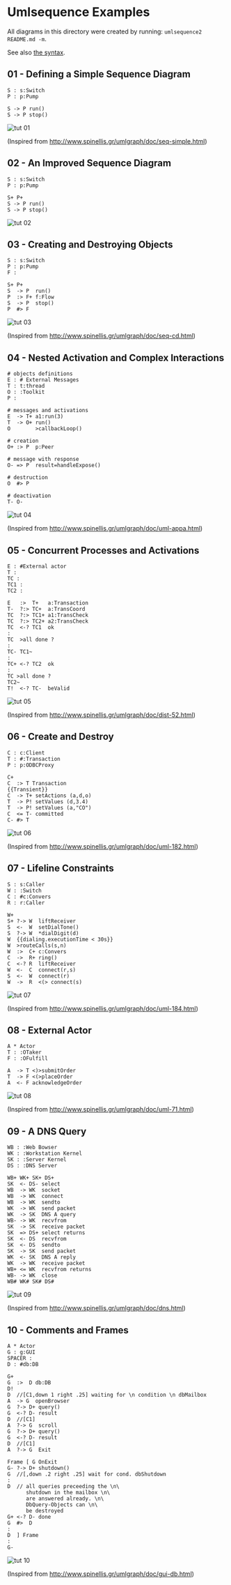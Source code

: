 # Umlsequence Examples

All diagrams in this directory were created by running:
`umlsequence2 README.md -m`.

See also [the syntax](../doc/README.md).

## 01 - Defining a Simple Sequence Diagram
```umlsequence example-01.svg
S : s:Switch
P : p:Pump

S -> P run()
S -> P stop()
```
![tut 01](./example-01.svg)

(Inspired from http://www.spinellis.gr/umlgraph/doc/seq-simple.html)

## 02 - An Improved Sequence Diagram
```umlsequence example-02.svg
S : s:Switch
P : p:Pump

S+ P+
S -> P run()
S -> P stop()
```
![tut 02](./example-02.svg)

## 03 - Creating and Destroying Objects
```umlsequence example-03.svg
S : s:Switch
P : p:Pump
F :

S+ P+
S  -> P  run()
P  :> F+ f:Flow
S  -> P  stop()
P  #> F
```
![tut 03](./example-03.svg)

(Inspired from http://www.spinellis.gr/umlgraph/doc/seq-cd.html)

## 04 - Nested Activation and Complex Interactions
```umlsequence example-04.svg
# objects definitions
E : # External Messages
T : t:thread
O : :Toolkit
P :

# messages and activations
E  -> T+ a1:run(3)
T  -> O+ run()
O        >callbackLoop()

# creation
O+ :> P  p:Peer

# message with response
O- => P  result=handleExpose()

# destruction
O  #> P

# deactivation
T- O-
```
![tut 04](./example-04.svg)

(Inspired from http://www.spinellis.gr/umlgraph/doc/uml-appa.html)

## 05 - Concurrent Processes and Activations
```umlsequence example-05.svg
E : #External actor
T :
TC :
TC1 :
TC2 :

E   :>  T+   a:Transaction
T-  ?:> TC+  a:TransCoord
TC  ?:> TC1+ a1:TransCheck
TC  ?:> TC2+ a2:TransCheck
TC  <-? TC1  ok
:
TC  >all done ?
:
TC- TC1~
:
TC+ <-? TC2  ok
:
TC >all done ?
TC2~
T!  <-? TC-  beValid
```
![tut 05](./example-05.svg)

(Inspired from http://www.spinellis.gr/umlgraph/doc/dist-52.html)

## 06 - Create and Destroy
```umlsequence example-06.svg
C : c:Client
T : #:Transaction
P : p:ODBCProxy

C+
C  :> T Transaction
{{Transient}}
C  -> T+ setActions (a,d,o)
T  -> P! setValues (d,3.4)
T  -> P! setValues (a,"CO")
C  <= T- committed
C- #> T
```
![tut 06](./example-06.svg)

(Inspired from http://www.spinellis.gr/umlgraph/doc/uml-182.html)

## 07 - Lifeline Constraints
```umlsequence example-07.svg
S : s:Caller
W : :Switch
C : #c:Convers
R : r:Caller

W+
S+ ?-> W  liftReceiver
S  <-  W  setDialTone()
S  ?-> W  *dialDigit(d)
W  {{dialing.executionTime < 30s}}
W  >routeCalls(s,n)
W  :>  C+ c:Convers
C  ->  R+ ring()
C  <-? R  liftReceiver
W  <-  C  connect(r,s)
S  <-  W  connect(r)
W  ->  R  <(> connect(s)

```
![tut 07](./example-07.svg)

(Inspired from http://www.spinellis.gr/umlgraph/doc/uml-184.html)

## 08 - External Actor
```umlsequence example-08.svg
A * Actor
T : :OTaker
F : :OFulfill

A  -> T <)>submitOrder
T  -> F <(>placeOrder
A  <- F acknowledgeOrder
```
![tut 08](./example-08.svg)

(Inspired from http://www.spinellis.gr/umlgraph/doc/uml-71.html)

## 09 - A DNS Query
```umlsequence example-09.svg
WB : :Web Bowser
WK : :Workstation Kernel
SK : :Server Kernel
DS : :DNS Server

WB+ WK+ SK+ DS+
SK  <- DS- select
WB  -> WK  socket
WB  -> WK  connect
WB  -> WK  sendto
WK  -> WK  send packet
WK  -> SK  DNS A query
WB- -> WK  recvfrom
SK  -> SK  receive packet
SK  => DS+ select returns
SK  <- DS  recvfrom
SK  <- DS  sendto
SK  -> SK  send packet
WK  <- SK  DNS A reply
WK  -> WK  receive packet
WB+ <= WK  recvfrom returns
WB- -> WK  close
WB# WK# SK# DS#
```
![tut 09](./example-09.svg)

(Inspired from http://www.spinellis.gr/umlgraph/doc/dns.html)

## 10 - Comments and Frames
```umlsequence example-10.svg
A * Actor
G : g:GUI
SPACER :
D : #db:DB

G+
G  :>  D db:DB
D!
D  //[C1,down 1 right .25] waiting for \n condition \n dbMailbox
A  -> G  openBrowser
G  ?-> D+ query()
G  <-? D- result
D  //[C1]
A  ?-> G  scroll
G  ?-> D+ query()
G  <-? D- result
D  //[C1]
A  ?-> G  Exit

Frame [ G OnExit
G- ?-> D+ shutdown()
G  //[,down .2 right .25] wait for cond. dbShutdown
:
D  // all queries preceeding the \n\
      shutdown in the mailbox \n\
      are answered already. \n\
      DbQuery-Objects can \n\
      be destroyed
G+ <-? D- done
G  #>  D
:
D  ] Frame
:
G-
```
![tut 10](./example-10.svg)

(Inspired from http://www.spinellis.gr/umlgraph/doc/gui-db.html)
